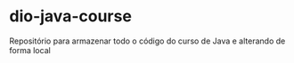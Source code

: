 # dio-java-course
Repositório para armazenar todo o código do curso de Java e alterando de forma local
